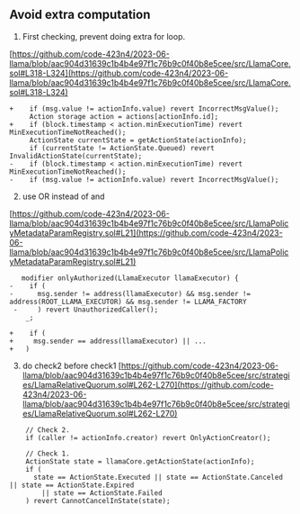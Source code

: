 ## Avoid extra computation
1. First checking, prevent doing extra for loop.

[https://github.com/code-423n4/2023-06-llama/blob/aac904d31639c1b4b4e97f1c76b9c0f40b8e5cee/src/LlamaCore.sol#L318-L324](https://github.com/code-423n4/2023-06-llama/blob/aac904d31639c1b4b4e97f1c76b9c0f40b8e5cee/src/LlamaCore.sol#L318-L324)
```
+    if (msg.value != actionInfo.value) revert IncorrectMsgValue();
     Action storage action = actions[actionInfo.id];
+    if (block.timestamp < action.minExecutionTime) revert MinExecutionTimeNotReached();
     ActionState currentState = getActionState(actionInfo);
	 if (currentState != ActionState.Queued) revert InvalidActionState(currentState);
-    if (block.timestamp < action.minExecutionTime) revert MinExecutionTimeNotReached();
-    if (msg.value != actionInfo.value) revert IncorrectMsgValue();
```
 
2. use OR instead of and

 [https://github.com/code-423n4/2023-06-llama/blob/aac904d31639c1b4b4e97f1c76b9c0f40b8e5cee/src/LlamaPolicyMetadataParamRegistry.sol#L21](https://github.com/code-423n4/2023-06-llama/blob/aac904d31639c1b4b4e97f1c76b9c0f40b8e5cee/src/LlamaPolicyMetadataParamRegistry.sol#L21)
``` 
   modifier onlyAuthorized(LlamaExecutor llamaExecutor) {
-    if ( 
-      msg.sender != address(llamaExecutor) && msg.sender != address(ROOT_LLAMA_EXECUTOR) && msg.sender != LLAMA_FACTORY
 -	   ) revert UnauthorizedCaller();
    _;

+    if (
+     msg.sender == address(llamaExecutor) || ...
+   )
 ```

3. do check2 before check1
[https://github.com/code-423n4/2023-06-llama/blob/aac904d31639c1b4b4e97f1c76b9c0f40b8e5cee/src/strategies/LlamaRelativeQuorum.sol#L262-L270](https://github.com/code-423n4/2023-06-llama/blob/aac904d31639c1b4b4e97f1c76b9c0f40b8e5cee/src/strategies/LlamaRelativeQuorum.sol#L262-L270)

```
    // Check 2.
    if (caller != actionInfo.creator) revert OnlyActionCreator();
    
    // Check 1.
    ActionState state = llamaCore.getActionState(actionInfo);
    if (
      state == ActionState.Executed || state == ActionState.Canceled || state == ActionState.Expired
        || state == ActionState.Failed
    ) revert CannotCancelInState(state);
```

